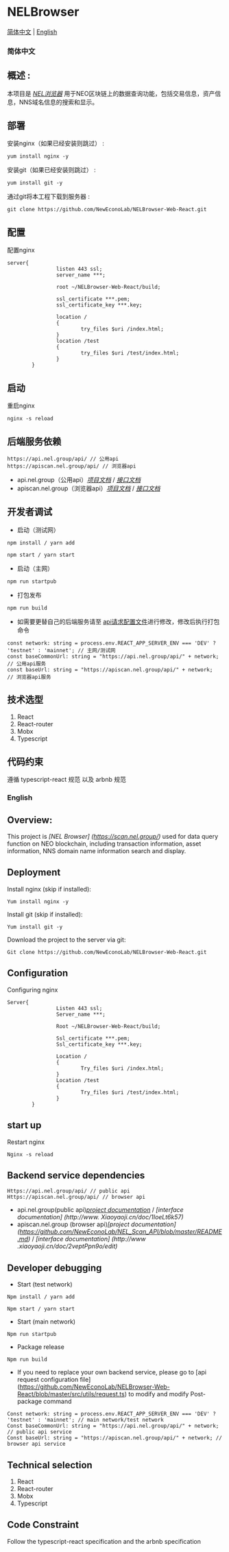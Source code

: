 # NELBrowser
[简体中文](#zh) |    [English](#en) 

### <a name="zh">简体中文</a>
## 概述 :
本项目是 _[NEL浏览器](https://scan.nel.group/)_ 用于NEO区块链上的数据查询功能，包括交易信息，资产信息，NNS域名信息的搜索和显示。

## 部署
安装nginx（如果已经安装则跳过） :
```
yum install nginx -y
```

安装git（如果已经安装则跳过） :
```
yum install git -y
```
通过git将本工程下载到服务器 :
```
git clone https://github.com/NewEconoLab/NELBrowser-Web-React.git
```

## 配置
配置nginx
```
server{
                listen 443 ssl;
                server_name ***;

                root ~/NELBrowser-Web-React/build;

                ssl_certificate ***.pem;
                ssl_certificate_key ***.key;

                location /
                {
                        try_files $uri /index.html;
                }
                location /test
                {
                        try_files $uri /test/index.html;
                }
        }
```

## 启动
重启nginx
```
nginx -s reload
```

## 后端服务依赖

```shell
https://api.nel.group/api/ // 公用api
https://apiscan.nel.group/api/ // 浏览器api
```
* api.nel.group（公用api）_[项目文档](https://github.com/NewEconoLab/NEO_Block_API/blob/master/README.md)_ / _[接口文档](http://www.xiaoyaoji.cn/doc/1IoeLt6k57)_
* apiscan.nel.group（浏览器api）_[项目文档](https://github.com/NewEconoLab/NEL_Scan_API/blob/master/README.md)_ / _[接口文档](http://www.xiaoyaoji.cn/doc/2veptPpn9o/edit)_

## 开发者调试

* 启动（测试网）

```shell
npm install / yarn add
```

```shell
npm start / yarn start
```
* 启动（主网）
```shell
npm run startpub
```
* 打包发布
```shell
npm run build
```
* 如需要更替自己的后端服务请至 [api请求配置文件](https://github.com/NewEconoLab/NELBrowser-Web-React/blob/master/src/utils/request.ts)进行修改，修改后执行打包命令
```shell
const network: string = process.env.REACT_APP_SERVER_ENV === 'DEV' ? 'testnet' : 'mainnet'; // 主网/测试网
const baseCommonUrl: string = "https://api.nel.group/api/" + network; // 公用api服务
const baseUrl: string = "https://apiscan.nel.group/api/" + network;   // 浏览器api服务
```

## 技术选型
1. React
2. React-router
3. Mobx
4. Typescript

## 代码约束

遵循 typescript-react 规范 以及 arbnb 规范

### <a name="en">English</a>
## Overview:
This project is _[NEL Browser] (https://scan.nel.group/)_ used for data query function on NEO blockchain, including transaction information, asset information, NNS domain name information search and display.

## Deployment
Install nginx (skip if installed):
```
Yum install nginx -y
```

Install git (skip if installed):
```
Yum install git -y
```
Download the project to the server via git:
```
Git clone https://github.com/NewEconoLab/NELBrowser-Web-React.git
```

## Configuration
Configuring nginx
```
Server{
                Listen 443 ssl;
                Server_name ***;

                Root ~/NELBrowser-Web-React/build;

                Ssl_certificate ***.pem;
                Ssl_certificate_key ***.key;

                Location /
                {
                        Try_files $uri /index.html;
                }
                Location /test
                {
                        Try_files $uri /test/index.html;
                }
        }
```

## start up
Restart nginx
```
Nginx -s reload
```

## Backend service dependencies

```shell
Https://api.nel.group/api/ // public api
Https://apiscan.nel.group/api/ // browser api
```
* api.nel.group(public api)_[project documentation](https://github.com/NewEconoLab/NEO_Block_API/blob/master/README.md)_ / _[interface documentation] (http://www. Xiaoyaoji.cn/doc/1IoeLt6k57)_
* apiscan.nel.group (browser api)_[project documentation] (https://github.com/NewEconoLab/NEL_Scan_API/blob/master/README.md)_ / _[interface documentation] (http://www .xiaoyaoji.cn/doc/2veptPpn9o/edit)_

## Developer debugging

* Start (test network)

```shell
Npm install / yarn add
```

```shell
Npm start / yarn start
```
* Start (main network)
```shell
Npm run startpub
```
* Package release
```shell
Npm run build
```
* If you need to replace your own backend service, please go to [api request configuration file] (https://github.com/NewEconoLab/NELBrowser-Web-React/blob/master/src/utils/request.ts) to modify and modify Post-package command
```shell
Const network: string = process.env.REACT_APP_SERVER_ENV === 'DEV' ? 'testnet' : 'mainnet'; // main network/test network
Const baseCommonUrl: string = "https://api.nel.group/api/" + network; // public api service
Const baseUrl: string = "https://apiscan.nel.group/api/" + network; // browser api service
```

## Technical selection
1. React
2. React-router
3. Mobx
4. Typescript

## Code Constraint

Follow the typescript-react specification and the arbnb specification
